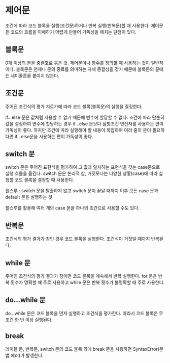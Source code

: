 # 제어문

조건에 따라 코드 블록을 실행(조건문)하거나 반복 실행(반복문)할 때 사용한다.
제어문은 코드의 흐름을 이해하기 어렵게 만들어 가독성을 해치는 단점이 있다.

## 블록문

0개 이상의 문을 중괄호로 묶은 것. 제어문이나 함수를 정의할 때 사용하는 것이 일반적이다.
블록문은 언제나 문의 종료를 의미하는 자체 종결성을 갖기 때문에 블록문의 끝에는 세미콜론을 붙이지 않는다.

## 조건문

주어진 조건식의 평가 겨로가에 따라 코드 블록(블록문)의 실행을 결정한다.

if...else 문은 값처럼 사용할 수 없기 때문에 변수에 할당할 수 없다.
조건에 따라 단순히 값을 결정하여 변수에 할당하는 경우 if...else 문보다 삼항조건 연산자를 사용하는 편이 가독성이 좋다. 하지만 조건에 따라 실행해야 할 내용이 복잡하여 여러 줄의 문이 필요하다면 if...else문을 사용하는 편이 가독성이 좋다.

## switch 문

switch 문은 주어진 표현식을 평가하여 그 값과 일치하는 표현식을 갖는 case문으로 실행 흐름을 옮긴다.
switch 문은 논리적 참, 거짓모다는 다양한 상황(case)에 따라 실행할 코드 블록을 결정할 때 사용한다.

플스루 : switch 문을 탈출하지 않고 switch 문이 끝날 때까지 이후 모든 case 문과 default 문을 실행하는 것

플스루를 활용해 여러 개의 case 문을 하나의 조건으로 사용할 수도 있다.

## 반복문

조건식의 평가 결과가 참인 경우 코드 블록을 실행한다.
조건식이 거짓일 때까지 반복된다.

## while 문

주어진 조건식의 평가 결과가 참이면 코드 블록을 계속해서 반복 실행한다. for 문은 반복 횟수가 명확할 때 주로 사용하고 while 문은 반복 횟수가 불명확할 때 주로 사용한다.

## do...while 문

do...while 문은 코드 블록을 먼저 실행하고 조건식을 평가한다. 따라서 코드 블록은 무조건 한 번 이상 실행된다.

## break

레이블 문, 반복문, switch 문의 코드 블록 외에 break 문을 사용하면 SyntaxError(문법 에러)가 발생한다.
